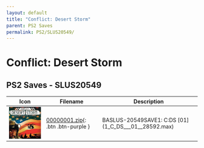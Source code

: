 ```yaml
---
layout: default
title: "Conflict: Desert Storm"
parent: PS2 Saves
permalink: PS2/SLUS20549/
---
```

# Conflict: Desert Storm

## PS2 Saves - SLUS20549

| Icon | Filename | Description |
|------|----------|-------------|
| ![Conflict: Desert Storm](icon0.png) | [00000001.zip](00000001.zip){: .btn .btn-purple } | BASLUS-20549SAVE1: C:DS  [01] (1_C_DS___01__28592.max) |
